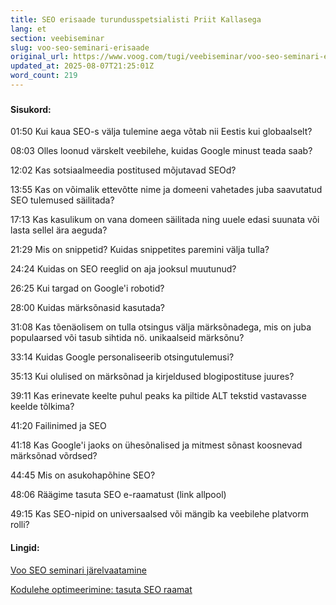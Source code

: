 ```yaml
---
title: SEO erisaade turundusspetsialisti Priit Kallasega
lang: et
section: veebiseminar
slug: voo-seo-seminari-erisaade
original_url: https://www.voog.com/tugi/veebiseminar/voo-seo-seminari-erisaade
updated_at: 2025-08-07T21:25:01Z
word_count: 219
---
```

### 

#### Sisukord:

01:50 Kui kaua SEO-s välja tulemine aega võtab nii Eestis kui globaalselt?

08:03 Olles loonud värskelt veebilehe, kuidas Google minust teada saab?

12:02 Kas sotsiaalmeedia postitused mõjutavad SEOd?

13:55 Kas on võimalik ettevõtte nime ja domeeni vahetades juba saavutatud SEO tulemused säilitada?

17:13 Kas kasulikum on vana domeen säilitada ning uuele edasi suunata või lasta sellel ära aeguda?

21:29 Mis on snippetid? Kuidas snippetites paremini välja tulla?

24:24 Kuidas on SEO reeglid on aja jooksul muutunud?

26:25 Kui targad on Google'i robotid?

28:00 Kuidas märksõnasid kasutada?

31:08 Kas tõenäolisem on tulla otsingus välja märksõnadega, mis on juba populaarsed või tasub sihtida nö. unikaalseid märksõnu?

33:14 Kuidas Google personaliseerib otsingutulemusi?

35:13 Kui olulised on märksõnad ja kirjeldused blogipostituse juures?

39:11 Kas erinevate keelte puhul peaks ka piltide ALT tekstid vastavasse keelde tõlkima?

41:20 Failinimed ja SEO

41:18 Kas Google'i jaoks on ühesõnalised ja mitmest sõnast koosnevad märksõnad võrdsed?

44:45 Mis on asukohapõhine SEO?

48:06 Räägime tasuta SEO e-raamatust (link allpool)

49:15 Kas SEO-nipid on universaalsed või mängib ka veebilehe platvorm rolli?

#### Lingid:

[Voo SEO seminari järelvaatamine](https://app.livestorm.co/voog/voo-seminar-seo)

[Kodulehe optimeerimine: tasuta SEO raamat](https://www.dreamgrow.ee/kodulehe-optimeerimine-seo)
